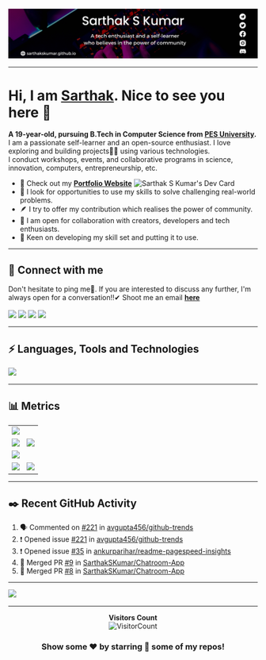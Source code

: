 <img src='Assets/README_Banner.webp' alt="banner"></img>
<hr>

# Hi, I am <a href = "https://linkedin.com/in/sarthakskumar">Sarthak</a>. Nice to see you here 👋
<b>A 19-year-old, pursuing B.Tech in Computer Science from [PES University](https://www.pes.edu).</b><br>
I am a passionate self-learner and an open-source enthusiast. I love exploring and building projects👨‍💻 using various technologies.<br>
I conduct workshops, events, and collaborative programs in science, innovation, computers, entrepreneurship, etc.

<a href = "https://app.daily.dev/sarthakskumar"><img align = "right" src="https://api.daily.dev/devcards/4acca7dd7d934f94b0b4753f12c44494.png?r=nmz" width="250" alt="Sarthak S Kumar's Dev Card"></a>

- 🔭 Check out my <a href="https://sarthakskumar.github.io"><b>Portfolio Website</b></a>
- 🌱 I look for opportunities to use my skills to solve challenging real-world problems.
- 🪶 I try to offer my contribution which realises the power of community.
- 👯 I am open for collaboration with creators, developers and tech enthusiasts.
- 🚢 Keen on developing my skill set and putting it to use.<br>
<hr>

## 📩 Connect with me
Don't hesitate to ping me🤝. If you are interested to discuss any further, I'm always open for a conversation!!✔ Shoot me an email <a href = "mailto:sskworld9742@gmail.com"><b>here</b><br><br>
<a href = "https://linkedin.com/in/sarthakskumar"><img src = "https://skillicons.dev/icons?i=linkedin&theme=dark" height = 38></a>
<a href = "https://instagram.com/sarthakskumar"><img src = "https://skillicons.dev/icons?i=instagram&theme=dark" height = 38></a>
<a href = "https://discordapp.com/users/907567549410050078"><img src = "https://skillicons.dev/icons?i=discord&theme=dark" height = 38></a>
<a href = "https://twitter.com/SarthakSKumar2"><img src = "https://skillicons.dev/icons?i=twitter&theme=dark" height = 38></a>
<hr>

## ⚡ Languages, Tools and Technologies
<a href = "https://github.com/SarthakSKumar"><img src = "https://skillicons.dev/icons?i=c,java,cpp,py,html,css,js,bash,vscode,mongodb,codepen,django,firebase,netlify,raspberrypi,androidstudio,flask,githubactions,md,nextjs,redis,redux,regex,svg,jquery,express,tensorflow,nodejs,heroku,arduino,tailwind,vercel,git,bootstrap,ps,linux,pr,github,react,figma&theme=dark&perline=21" height = 90></a>
<hr>

## 📊 Metrics
<table>
	<tr>
		<td colspan = "2"><a href = "https://sarthakskumar.bio.link"><img src="https://github-readme-activity-graph.cyclic.app/graph?username=SarthakSKumar&bg_color=2e3440&hide_border=true&point=C04D01&line=ffff03&radius=5&area=true&area_color=484D00&title_color=80A0C0&color=ffffff"></a></td>
	</tr>
	<tr>
		<td><a href="https://linkedin.com/in/sarthakskumar"><img src="https://github-readme-stats.vercel.app/api?username=SarthakSKumar&hide_border=true&include_all_commits=true&count_private=true&show_icons=true&line_height=20&theme=nord"></a></td>
		<td><a href="https://wakatime.com/@sarthakskumar"><img src="https://github-readme-stats.vercel.app/api/wakatime?username=sarthakskumar&langs_count=6&hide_border=true&border_radius=4.5&layout=compact&theme=nord"></a></td>
	</tr>
	<tr>
		<td colspan = "2"><a href="https://instagram.com/sarthakskumar"><img width=100% src="https://github-profile-trophy.vercel.app/?username=SarthakSKumar&hide_border=true&count_private=true&column=8&theme=nord&no-frame=true"></a></td>
	</tr>
	<tr>
		<td><a href="https://wakatime.com/@sarthakskumar"><img src="https://wakatime.com/share/@sarthakskumar/7d17f360-8efd-4581-8466-2a44cd850351.svg"></a></td>
		<td><a href="https://wakatime.com/@sarthakskumar"><img src="https://wakatime.com/share/@sarthakskumar/2b3045cc-3591-4c2d-bc9e-9218d8fd8117.svg"></a></td>
	</tr>
	</table>
<hr>
	
## ✒️ Recent GitHub Activity
<!--START_SECTION:activity-->
1. 🗣 Commented on [#221](https://github.com/avgupta456/github-trends/issues/221) in [avgupta456/github-trends](https://github.com/avgupta456/github-trends)
2. ❗️ Opened issue [#221](https://github.com/avgupta456/github-trends/issues/221) in [avgupta456/github-trends](https://github.com/avgupta456/github-trends)
3. ❗️ Opened issue [#35](https://github.com/ankurparihar/readme-pagespeed-insights/issues/35) in [ankurparihar/readme-pagespeed-insights](https://github.com/ankurparihar/readme-pagespeed-insights)
4. 🎉 Merged PR [#9](https://github.com/SarthakSKumar/Chatroom-App/pull/9) in [SarthakSKumar/Chatroom-App](https://github.com/SarthakSKumar/Chatroom-App)
5. 🎉 Merged PR [#8](https://github.com/SarthakSKumar/Chatroom-App/pull/8) in [SarthakSKumar/Chatroom-App](https://github.com/SarthakSKumar/Chatroom-App)
<!--END_SECTION:activity-->
  </b>
<hr>

<a href = "https://www.holopin.io/@sarthakskumar"><img src = "https://holopin.me/sarthakskumar"></a>
 <hr>
<div align = "center">

 **Visitors Count**  
![VisitorCount](https://profile-counter.glitch.me/{SarthakSKumar}/count.svg)
 
### Show some ❤️ by starring 🌟 some of my repos!
</div>

